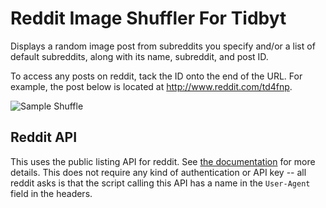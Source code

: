 # Reddit Image Shuffler For Tidbyt

Displays a random image post from subreddits you specify and/or a list of default subreddits, along with its name, subreddit, and post ID.

To access any posts on reddit, tack the ID onto the end of the URL. For example, the post below is located at http://www.reddit.com/td4fnp.

![Sample Shuffle](image-shuffler-example.gif)

## Reddit API

This uses the public listing API for reddit. See [the documentation](http://reddit.com/dev/api#GET_hot) for more details. This does not require any kind of authentication or API key -- all reddit asks is that the script calling this API has a name in the `User-Agent` field in the headers.